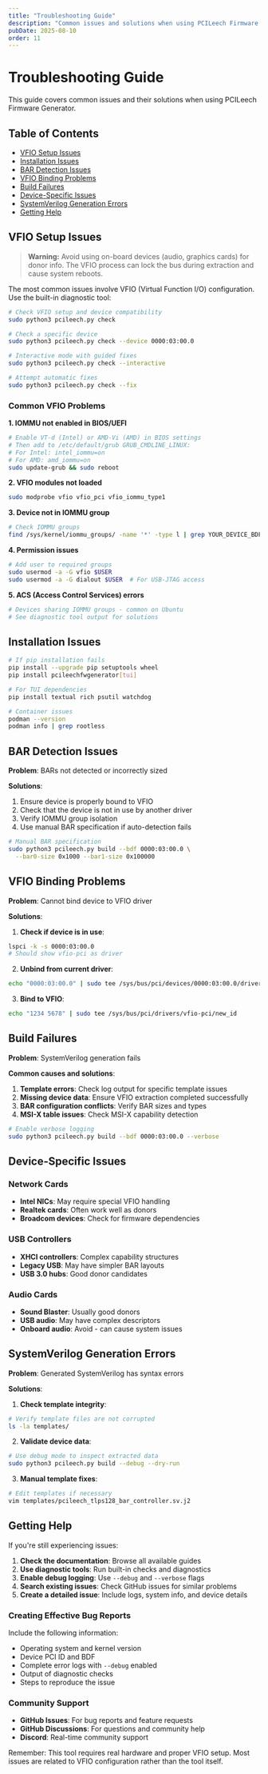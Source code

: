 ```yaml
---
title: "Troubleshooting Guide"
description: "Common issues and solutions when using PCILeech Firmware Generator"
pubDate: 2025-08-10
order: 11
---
```


# Troubleshooting Guide

This guide covers common issues and their solutions when using PCILeech Firmware Generator.

## Table of Contents

- [VFIO Setup Issues](#vfio-setup-issues)
- [Installation Issues](#installation-issues)
- [BAR Detection Issues](#bar-detection-issues)
- [VFIO Binding Problems](#vfio-binding-problems)
- [Build Failures](#build-failures)
- [Device-Specific Issues](#device-specific-issues)
- [SystemVerilog Generation Errors](#systemverilog-generation-errors)
- [Getting Help](#getting-help)

## VFIO Setup Issues

> **Warning:** Avoid using on-board devices (audio, graphics cards) for donor info. The VFIO process can lock the bus during extraction and cause system reboots.

The most common issues involve VFIO (Virtual Function I/O) configuration. Use the built-in diagnostic tool:

```bash
# Check VFIO setup and device compatibility
sudo python3 pcileech.py check

# Check a specific device
sudo python3 pcileech.py check --device 0000:03:00.0

# Interactive mode with guided fixes
sudo python3 pcileech.py check --interactive

# Attempt automatic fixes
sudo python3 pcileech.py check --fix
```

### Common VFIO Problems

**1. IOMMU not enabled in BIOS/UEFI**
```bash
# Enable VT-d (Intel) or AMD-Vi (AMD) in BIOS settings
# Then add to /etc/default/grub GRUB_CMDLINE_LINUX:
# For Intel: intel_iommu=on
# For AMD: amd_iommu=on
sudo update-grub && sudo reboot
```

**2. VFIO modules not loaded**
```bash
sudo modprobe vfio vfio_pci vfio_iommu_type1
```

**3. Device not in IOMMU group**
```bash
# Check IOMMU groups
find /sys/kernel/iommu_groups/ -name '*' -type l | grep YOUR_DEVICE_BDF
```

**4. Permission issues**
```bash
# Add user to required groups
sudo usermod -a -G vfio $USER
sudo usermod -a -G dialout $USER  # For USB-JTAG access
```

**5. ACS (Access Control Services) errors**
```bash
# Devices sharing IOMMU groups - common on Ubuntu
# See diagnostic tool output for solutions
```

## Installation Issues

```bash
# If pip installation fails
pip install --upgrade pip setuptools wheel
pip install pcileechfwgenerator[tui]

# For TUI dependencies
pip install textual rich psutil watchdog

# Container issues
podman --version
podman info | grep rootless
```

## BAR Detection Issues

**Problem**: BARs not detected or incorrectly sized

**Solutions**:
1. Ensure device is properly bound to VFIO
2. Check that the device is not in use by another driver
3. Verify IOMMU group isolation
4. Use manual BAR specification if auto-detection fails

```bash
# Manual BAR specification
sudo python3 pcileech.py build --bdf 0000:03:00.0 \
  --bar0-size 0x1000 --bar1-size 0x100000
```

## VFIO Binding Problems

**Problem**: Cannot bind device to VFIO driver

**Solutions**:

1. **Check if device is in use**:
```bash
lspci -k -s 0000:03:00.0
# Should show vfio-pci as driver
```

2. **Unbind from current driver**:
```bash
echo "0000:03:00.0" | sudo tee /sys/bus/pci/devices/0000:03:00.0/driver/unbind
```

3. **Bind to VFIO**:
```bash
echo "1234 5678" | sudo tee /sys/bus/pci/drivers/vfio-pci/new_id
```

## Build Failures

**Problem**: SystemVerilog generation fails

**Common causes and solutions**:

1. **Template errors**: Check log output for specific template issues
2. **Missing device data**: Ensure VFIO extraction completed successfully
3. **BAR configuration conflicts**: Verify BAR sizes and types
4. **MSI-X table issues**: Check MSI-X capability detection

```bash
# Enable verbose logging
sudo python3 pcileech.py build --bdf 0000:03:00.0 --verbose
```

## Device-Specific Issues

### Network Cards

- **Intel NICs**: May require special VFIO handling
- **Realtek cards**: Often work well as donors
- **Broadcom devices**: Check for firmware dependencies

### USB Controllers

- **XHCI controllers**: Complex capability structures
- **Legacy USB**: May have simpler BAR layouts
- **USB 3.0 hubs**: Good donor candidates

### Audio Cards

- **Sound Blaster**: Usually good donors
- **USB audio**: May have complex descriptors
- **Onboard audio**: Avoid - can cause system issues

## SystemVerilog Generation Errors

**Problem**: Generated SystemVerilog has syntax errors

**Solutions**:

1. **Check template integrity**:
```bash
# Verify template files are not corrupted
ls -la templates/
```

2. **Validate device data**:
```bash
# Use debug mode to inspect extracted data
sudo python3 pcileech.py build --debug --dry-run
```

3. **Manual template fixes**:
```bash
# Edit templates if necessary
vim templates/pcileech_tlps128_bar_controller.sv.j2
```

## Getting Help

If you're still experiencing issues:

1. **Check the documentation**: Browse all available guides
2. **Use diagnostic tools**: Run built-in checks and diagnostics
3. **Enable debug logging**: Use `--debug` and `--verbose` flags
4. **Search existing issues**: Check GitHub issues for similar problems
5. **Create a detailed issue**: Include logs, system info, and device details

### Creating Effective Bug Reports

Include the following information:

- Operating system and kernel version
- Device PCI ID and BDF
- Complete error logs with `--debug` enabled
- Output of diagnostic checks
- Steps to reproduce the issue

### Community Support

- **GitHub Issues**: For bug reports and feature requests
- **GitHub Discussions**: For questions and community help
- **Discord**: Real-time community support

Remember: This tool requires real hardware and proper VFIO setup. Most issues are related to VFIO configuration rather than the tool itself.
